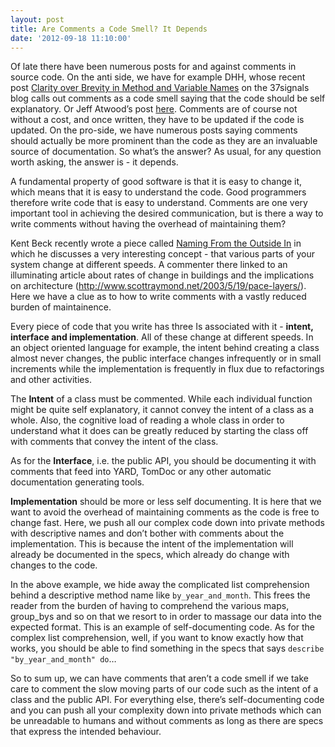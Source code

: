 ```yaml
---
layout: post
title: Are Comments a Code Smell? It Depends
date: '2012-09-18 11:10:00'
---
```


Of late there have been numerous posts for and against comments in source code. On the anti side, we have for example DHH, whose recent post <a href="http://37signals.com/svn/posts/3250-clarity-over-brevity-in-variable-and-method-names" target="_blank">Clarity over Brevity in Method and Variable Names</a> on the 37signals blog calls out comments as a code smell saying that the code should be self explanatory. Or Jeff Atwood&rsquo;s post <a href="http://www.codinghorror.com/blog/2006/05/code-smells.html" target="_blank">here</a>. Comments are of course not without a cost, and once written, they have to be updated if the code is updated. On the pro-side, we have numerous posts saying comments should actually be more prominent than the code as they are an invaluable source of documentation. So what&rsquo;s the answer? As usual, for any question worth asking, the answer is - it depends.

A fundamental property of good software is that it is easy to change it, which means that it is easy to understand the code. Good programmers therefore write code that is easy to understand. Comments are one very important tool in achieving the desired communication, but is there a way to write comments without having the overhead of maintaining them?

Kent Beck recently wrote a piece called <a href="https://www.facebook.com/notes/kent-beck/naming-from-the-outside-in/464270190272517" target="_blank">Naming From the Outside In</a> in which he discusses a very interesting concept - that various parts of your system change at different speeds. A commenter there linked to an illuminating article about rates of change in buildings and the implications on architecture (<a href="http://www.scottraymond.net/2003/5/19/pace-layers/" target="_blank">http://www.scottraymond.net/2003/5/19/pace-layers/</a>). Here we have a clue as to how to write comments with a vastly reduced burden of maintainence.

Every piece of code that you write has three Is associated with it - <strong>intent, interface and implementation</strong>. All of these change at different speeds. In an object oriented language for example, the intent behind creating a class almost never changes, the public interface changes infrequently or in small increments while the implementation is frequently in flux due to refactorings and other activities.

The <strong>Intent</strong> of a class must be commented. While each individual function might be quite self explanatory, it cannot convey the intent of a class as a whole. Also, the cognitive load of reading a whole class in order to understand what it does can be greatly reduced by starting the class off with comments that convey the intent of the class.

As for the <strong>Interface</strong>, i.e. the public API, you should be documenting it with comments that feed into YARD, TomDoc or any other automatic documentation generating tools.

<strong>Implementation</strong> should be more or less self documenting. It is here that we want to avoid the overhead of maintaining comments as the code is free to change fast. Here, we push all our complex code down into private methods with descriptive names and don&rsquo;t bother with comments about the implementation. This is because the intent of the implementation will already be documented in the specs, which already do change with changes to the code.

<script src="https://gist.github.com/3742501.js"> </script>In the above example, we hide away the complicated list comprehension behind a descriptive method name like <code>by_year_and_month</code>. This frees the reader from the burden of having to comprehend the various maps, group_bys and so on that we resort to in order to massage our data into the expected format. This is an example of self-documenting code. As for the complex list comprehension, well, if you want to know exactly how that works, you should be able to find something in the specs that says <code>describe "by_year_and_month" do</code>&hellip;

So to sum up, we can have comments that aren&rsquo;t a code smell if we take care to comment the slow moving parts of our code such as the intent of a class and the public API. For everything else, there&rsquo;s self-documenting code and you can push all your complexity down into private methods which can be unreadable to humans and without comments as long as there are specs that express the intended behaviour.